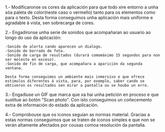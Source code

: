 1.- Modificaronse os cores da aplicación para que todo xire entorno a unha sóa paleta de color(neste caso o vermello) tanto para os elementos como para o texto.
	Desta forma conseguimos unha aplicación mais uniforme e agradable á vista, sen sobrecarga de cores.
	
2.- Engadironse unha serie de sonidos que acompañaran ao usuario ao longo do uso da aplicación:

	-Sonido de alerta cando aparecen un dialogo.
	-Sonido de borrado de foto.
	-Sonido de carga de resultados (durará comomáximo 15 segundos para non ser molesto en exceso).
	-Sonido de fin de carga, que acompañara a aparición da segunda ventana.
	
	Desta forma conseguimos un ambiente mais inmersivo e que ofrece estimulos diferentes á vista, para, por exemplo, saber cando se obtiveron os resultados sen mirar a pantalla ou se houbo un erro.
	
3.- Engadiuse un GIF que marca que xa hai unha petición en proceso e que sustitue ao botón "Scan photo".
	Con isto conseguimos un coñecemento extra de información do estado da aplicación.
	
4.- Comprobouse que os iconos seguian as normas material.
	Gracias a estas normas conseguimos que se traten de iconos simples e que non se verán altamente afectados por cousas comoa resolución da pantalla.